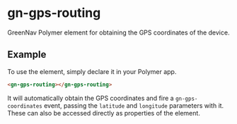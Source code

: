 # gn-gps-routing

GreenNav Polymer element for obtaining the GPS coordinates of the device.

## Example

To use the element, simply declare it in your Polymer app. 

```html
<gn-gps-routing></gn-gps-routing>
```

It will automatically obtain the GPS coordinates and fire a `gn-gps-coordinates` event,
passing the `latitude` and `longitude` parameters with it. These can also be accessed
directly as properties of the element.
